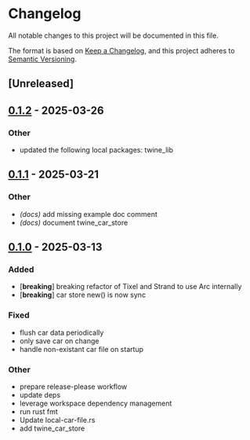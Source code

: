 # Changelog

All notable changes to this project will be documented in this file.

The format is based on [Keep a Changelog](https://keepachangelog.com/en/1.0.0/),
and this project adheres to [Semantic Versioning](https://semver.org/spec/v2.0.0.html).

## [Unreleased]

## [0.1.2](https://github.com/twine-protocol/twine-rs/compare/twine_car_store-v0.1.1...twine_car_store-v0.1.2) - 2025-03-26

### Other

- updated the following local packages: twine_lib

## [0.1.1](https://github.com/twine-protocol/twine-rs/compare/twine_car_store-v0.1.0...twine_car_store-v0.1.1) - 2025-03-21

### Other

- *(docs)* add missing example doc comment
- *(docs)* document twine_car_store

## [0.1.0](https://github.com/twine-protocol/twine-rs/releases/tag/twine_car_store-v0.1.0) - 2025-03-13

### Added

- [**breaking**] breaking refactor of Tixel and Strand to use Arc internally
- [**breaking**] car store new() is now sync

### Fixed

- flush car data periodically
- only save car on change
- handle non-existant car file on startup

### Other

- prepare release-please workflow
- update deps
- leverage workspace dependency management
- run rust fmt
- Update local-car-file.rs
- add twine_car_store
